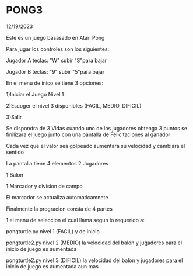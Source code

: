 # PONG3
12/19/2023

Este es un juego basasado en Atari Pong 

Para jugar los controles son los siguientes:

  Jugador A teclas: "W" subir "S"para bajar
  
  Jugador B teclas: "9" subir "5"para bajar 
  
En el menu de inico se tiene 3 opciones: 

  1)Iniciar el Juego Nivel 1  
  
  2)Escoger el nivel 3 disponibles (FACIL, MEDIO, DIFICIL)
  
  3)Salir
  
Se dispondra de 3 Vidas cuando uno de los jugadores obtenga 3 puntos se finilizara el juego junto con una pantalla de Felicitaciones al ganador

Cada vez que el valor sea golpeado aumentara su velocidad y cambiara el sentido

La pantalla tiene 4 elementos 
  2 Jugadores

  1 Balon
  
  1 Marcador y division de campo
  
El marcador se actualiza automaticamnete

Finalmente la progracion consta de 4 partes 

1 el menu de seleccion el cual llama segun lo requerido a:

pongturtle.py nivel 1 (FACIL) y de inicio 

pongturtle2.py nivel 2 (MEDIO) la velocidad del balon y jugadores para el inicio de juego es aumentada

pongturtle2.py nivel 3 (DIFICIL) la velocidad del balon y jugadores para el inicio de juego es aumentada aun mas 


